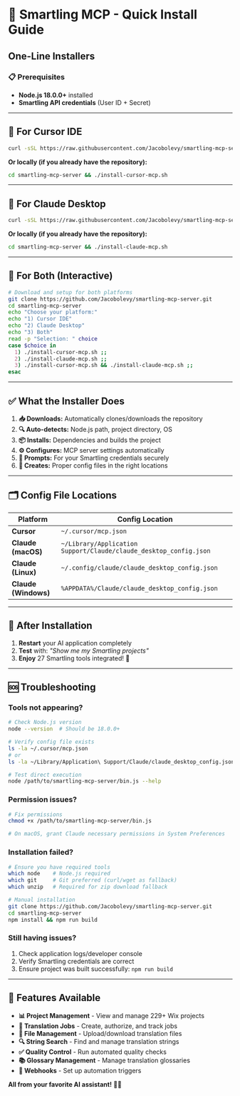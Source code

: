 # 🚀 Smartling MCP - Quick Install Guide

## One-Line Installers

### 📋 Prerequisites
- **Node.js 18.0.0+** installed
- **Smartling API credentials** (User ID + Secret)

---

## 🎯 For Cursor IDE

```bash
curl -sSL https://raw.githubusercontent.com/Jacobolevy/smartling-mcp-server/main/install-cursor-mcp.sh | bash
```

**Or locally (if you already have the repository):**
```bash
cd smartling-mcp-server && ./install-cursor-mcp.sh
```

---

## 🎯 For Claude Desktop

```bash
curl -sSL https://raw.githubusercontent.com/Jacobolevy/smartling-mcp-server/main/install-claude-mcp.sh | bash
```

**Or locally (if you already have the repository):**
```bash
cd smartling-mcp-server && ./install-claude-mcp.sh
```

---

## 🎯 For Both (Interactive)

```bash
# Download and setup for both platforms
git clone https://github.com/Jacobolevy/smartling-mcp-server.git
cd smartling-mcp-server
echo "Choose your platform:"
echo "1) Cursor IDE"
echo "2) Claude Desktop" 
echo "3) Both"
read -p "Selection: " choice
case $choice in
  1) ./install-cursor-mcp.sh ;;
  2) ./install-claude-mcp.sh ;;
  3) ./install-cursor-mcp.sh && ./install-claude-mcp.sh ;;
esac
```

---

## ✅ What the Installer Does

1. **📥 Downloads:** Automatically clones/downloads the repository
2. **🔍 Auto-detects:** Node.js path, project directory, OS
3. **📦 Installs:** Dependencies and builds the project
4. **⚙️ Configures:** MCP server settings automatically
5. **🔑 Prompts:** For your Smartling credentials securely
6. **📝 Creates:** Proper config files in the right locations

---

## 🗂️ Config File Locations

| Platform | Config Location |
|----------|----------------|
| **Cursor** | `~/.cursor/mcp.json` |
| **Claude (macOS)** | `~/Library/Application Support/Claude/claude_desktop_config.json` |
| **Claude (Linux)** | `~/.config/claude/claude_desktop_config.json` |
| **Claude (Windows)** | `%APPDATA%/Claude/claude_desktop_config.json` |

---

## 🔧 After Installation

1. **Restart** your AI application completely
2. **Test** with: *"Show me my Smartling projects"*
3. **Enjoy** 27 Smartling tools integrated! 🎉

---

## 🆘 Troubleshooting

### Tools not appearing?
```bash
# Check Node.js version
node --version  # Should be 18.0.0+

# Verify config file exists
ls -la ~/.cursor/mcp.json
# or
ls -la ~/Library/Application\ Support/Claude/claude_desktop_config.json

# Test direct execution
node /path/to/smartling-mcp-server/bin.js --help
```

### Permission issues?
```bash
# Fix permissions
chmod +x /path/to/smartling-mcp-server/bin.js

# On macOS, grant Claude necessary permissions in System Preferences
```

### Installation failed?
```bash
# Ensure you have required tools
which node    # Node.js required
which git     # Git preferred (curl/wget as fallback)
which unzip   # Required for zip download fallback

# Manual installation
git clone https://github.com/Jacobolevy/smartling-mcp-server.git
cd smartling-mcp-server
npm install && npm run build
```

### Still having issues?
1. Check application logs/developer console
2. Verify Smartling credentials are correct
3. Ensure project was built successfully: `npm run build`

---

## 🌟 Features Available

- **📊 Project Management** - View and manage 229+ Wix projects
- **🔄 Translation Jobs** - Create, authorize, and track jobs  
- **📁 File Management** - Upload/download translation files
- **🔍 String Search** - Find and manage translation strings
- **✅ Quality Control** - Run automated quality checks
- **📚 Glossary Management** - Manage translation glossaries
- **🔗 Webhooks** - Set up automation triggers

**All from your favorite AI assistant!** 🤖✨ 